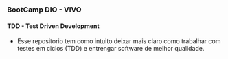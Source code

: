 ### BootCamp DIO  - VIVO

#### TDD - Test Driven Development
- Esse repositorio tem como intuito deixar mais claro como trabalhar com testes em ciclos (TDD) e entrengar software de melhor qualidade.
